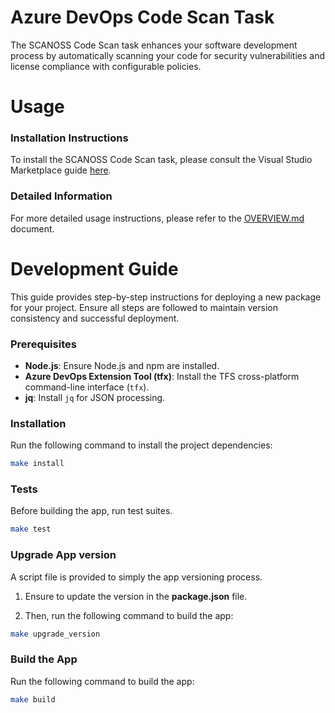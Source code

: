 # Azure DevOps Code Scan Task
The SCANOSS Code Scan task enhances your software development process by automatically scanning your code for security vulnerabilities and license compliance with configurable policies.

# Usage

### Installation Instructions
To install the SCANOSS Code Scan task, please consult the Visual Studio Marketplace guide [here](INSERT_LINK_TO_AZURE_MARKETPLACE_DEV_OPS).  

### Detailed Information
For more detailed usage instructions, please refer to the [OVERVIEW.md](OVERVIEW.md) document.

# Development Guide

This guide provides step-by-step instructions for deploying a new package for your project. Ensure all steps are followed to maintain version consistency and successful deployment.

### Prerequisites

- **Node.js**: Ensure Node.js and npm are installed.
- **Azure DevOps Extension Tool (tfx)**: Install the TFS cross-platform command-line interface (`tfx`).
- **jq**: Install `jq` for JSON processing.

### Installation
Run the following command to install the project dependencies:

``` bash
make install
```



### Tests
Before building the app, run test suites.
``` bash
make test
```

### Upgrade App version

A script file is provided to simply the app versioning process.

1. Ensure to update the version in the **package.json** file.

2. Then, run the following command to build the app:
``` bash
make upgrade_version
```

### Build the App
Run the following command to build the app:

``` bash
make build
```
